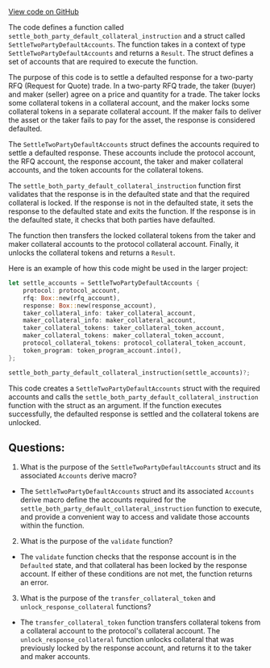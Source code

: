 [View code on GitHub](https://github.com/convergence-rfq/convergence-program-library/rfq/program/src/instructions/rfq/settle_two_party_default.rs)

The code defines a function called `settle_both_party_default_collateral_instruction` and a struct called `SettleTwoPartyDefaultAccounts`. The function takes in a context of type `SettleTwoPartyDefaultAccounts` and returns a `Result`. The struct defines a set of accounts that are required to execute the function. 

The purpose of this code is to settle a defaulted response for a two-party RFQ (Request for Quote) trade. In a two-party RFQ trade, the taker (buyer) and maker (seller) agree on a price and quantity for a trade. The taker locks some collateral tokens in a collateral account, and the maker locks some collateral tokens in a separate collateral account. If the maker fails to deliver the asset or the taker fails to pay for the asset, the response is considered defaulted. 

The `SettleTwoPartyDefaultAccounts` struct defines the accounts required to settle a defaulted response. These accounts include the protocol account, the RFQ account, the response account, the taker and maker collateral accounts, and the token accounts for the collateral tokens. 

The `settle_both_party_default_collateral_instruction` function first validates that the response is in the defaulted state and that the required collateral is locked. If the response is not in the defaulted state, it sets the response to the defaulted state and exits the function. If the response is in the defaulted state, it checks that both parties have defaulted. 

The function then transfers the locked collateral tokens from the taker and maker collateral accounts to the protocol collateral account. Finally, it unlocks the collateral tokens and returns a `Result`.

Here is an example of how this code might be used in the larger project:

```rust
let settle_accounts = SettleTwoPartyDefaultAccounts {
    protocol: protocol_account,
    rfq: Box::new(rfq_account),
    response: Box::new(response_account),
    taker_collateral_info: taker_collateral_account,
    maker_collateral_info: maker_collateral_account,
    taker_collateral_tokens: taker_collateral_token_account,
    maker_collateral_tokens: maker_collateral_token_account,
    protocol_collateral_tokens: protocol_collateral_token_account,
    token_program: token_program_account.into(),
};

settle_both_party_default_collateral_instruction(settle_accounts)?;
```

This code creates a `SettleTwoPartyDefaultAccounts` struct with the required accounts and calls the `settle_both_party_default_collateral_instruction` function with the struct as an argument. If the function executes successfully, the defaulted response is settled and the collateral tokens are unlocked.
## Questions: 
 1. What is the purpose of the `SettleTwoPartyDefaultAccounts` struct and its associated `Accounts` derive macro?
- The `SettleTwoPartyDefaultAccounts` struct and its associated `Accounts` derive macro define the accounts required for the `settle_both_party_default_collateral_instruction` function to execute, and provide a convenient way to access and validate those accounts within the function.

2. What is the purpose of the `validate` function?
- The `validate` function checks that the response account is in the `Defaulted` state, and that collateral has been locked by the response account. If either of these conditions are not met, the function returns an error.

3. What is the purpose of the `transfer_collateral_token` and `unlock_response_collateral` functions?
- The `transfer_collateral_token` function transfers collateral tokens from a collateral account to the protocol's collateral account. The `unlock_response_collateral` function unlocks collateral that was previously locked by the response account, and returns it to the taker and maker accounts.